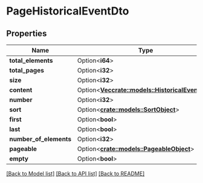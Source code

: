 # PageHistoricalEventDto

## Properties

Name | Type | Description | Notes
------------ | ------------- | ------------- | -------------
**total_elements** | Option<**i64**> |  | [optional]
**total_pages** | Option<**i32**> |  | [optional]
**size** | Option<**i32**> |  | [optional]
**content** | Option<[**Vec<crate::models::HistoricalEventDto>**](HistoricalEventDto.md)> |  | [optional]
**number** | Option<**i32**> |  | [optional]
**sort** | Option<[**crate::models::SortObject**](SortObject.md)> |  | [optional]
**first** | Option<**bool**> |  | [optional]
**last** | Option<**bool**> |  | [optional]
**number_of_elements** | Option<**i32**> |  | [optional]
**pageable** | Option<[**crate::models::PageableObject**](PageableObject.md)> |  | [optional]
**empty** | Option<**bool**> |  | [optional]

[[Back to Model list]](../README.md#documentation-for-models) [[Back to API list]](../README.md#documentation-for-api-endpoints) [[Back to README]](../README.md)


